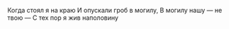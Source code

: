 
Когда стоял я на краю
И опускали гроб в могилу,
В могилу нашу — не твою —
С тех пор я жив наполовину
